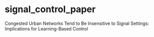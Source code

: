 # signal_control_paper
Congested Urban Networks Tend to Be Insensitive to  Signal Settings: Implications for Learning-Based Control
